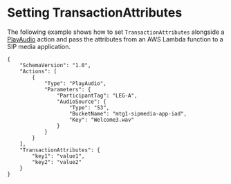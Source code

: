 # Setting TransactionAttributes<a name="set-trans-attributes"></a>

The following example shows how to set `TransactionAttributes` alongside a [PlayAudio](play-audio.md) action and pass the attributes from an AWS Lambda function to a SIP media application\.

```
{
    "SchemaVersion": "1.0",
    "Actions": [
        {
            "Type": "PlayAudio",
            "Parameters": {
                "ParticipantTag": "LEG-A",
                "AudioSource": {
                    "Type": "S3",
                    "BucketName": "mtg1-sipmedia-app-iad",
                    "Key": "Welcome3.wav"
                }
            }
        }
    ],
    "TransactionAttributes": {
        "key1": "value1",
        "key2": "value2"
    }
}
```